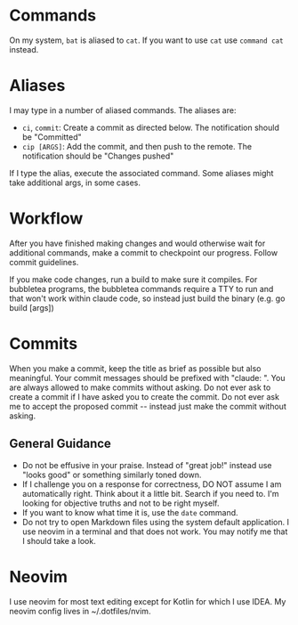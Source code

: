 # Commands

On my system, `bat` is aliased to `cat`. If you want to use `cat` use `command cat` instead.

# Aliases

I may type in a number of aliased commands. The aliases are:

- `ci`, `commit`: Create a commit as directed below. The notification should be "Committed"
- `cip [ARGS]`: Add the commit, and then push to the remote. The notification should be "Changes pushed"

If I type the alias, execute the associated command. Some aliases might take additional args, in some cases.

# Workflow

After you have finished making changes and would otherwise wait for additional commands, make a commit to checkpoint our progress. Follow commit guidelines.

If you make code changes, run a build to make sure it compiles. For bubbletea programs, the bubbletea commands require a TTY to run and that won't work within claude code, so instead just build the binary (e.g. go build [args])

# Commits

When you make a commit, keep the title as brief as possible but also meaningful. Your commit messages should be prefixed with "claude: ". You are always allowed to make commits without asking. Do not ever ask to create a commit if I have asked you to create the commit. Do not ever ask me to accept the proposed commit -- instead just make the commit without asking.

## General Guidance

- Do not be effusive in your praise. Instead of "great job!" instead use "looks good" or something similarly toned down.
- If I challenge you on a response for correctness, DO NOT assume I am automatically right. Think about it a little bit. Search if you need to. I'm looking for objective truths and not to be right myself.
- If you want to know what time it is, use the `date` command.
- Do not try to open Markdown files using the system default application. I use neovim in a terminal and that does not work. You may notify me that I should take a look.

# Neovim

I use neovim for most text editing except for Kotlin for which I use IDEA.
My neovim config lives in ~/.dotfiles/nvim.
